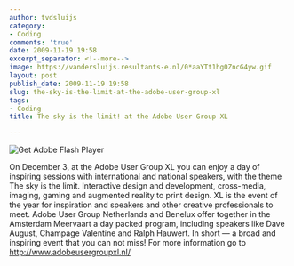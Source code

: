 ```yaml
---
author: tvdsluijs
category:
- Coding
comments: 'true'
date: 2009-11-19 19:58
excerpt_separator: <!--more-->
image: https://vandersluijs.resultants-e.nl/0*aaYTt1hg0ZncG4yw.gif
layout: post
publish_date: 2009-11-19 19:58
slug: the-sky-is-the-limit-at-the-adobe-user-group-xl
tags:
- Coding
title: The sky is the limit! at the Adobe User Group XL

---
```

![Get Adobe Flash Player](https://vandersluijs.resultants-e.nl/0*aaYTt1hg0ZncG4yw.gif)

On December 3, at the Adobe User Group XL you can enjoy a day of inspiring
sessions with international and national speakers, with the theme The sky is
the limit. Interactive design and development, cross-media, imaging, gaming
and augmented reality to print design. XL is the event of the year for
inspiration and speakers and other creative professionals to meet. Adobe User
Group Netherlands and Benelux offer together in the Amsterdam Meervaart a day
packed program, including speakers like Dave August, Champage Valentine and
Ralph Hauwert. In short — a broad and inspiring event that you can not miss!
For more information go to <http://www.adobeusergroupxl.nl/>

